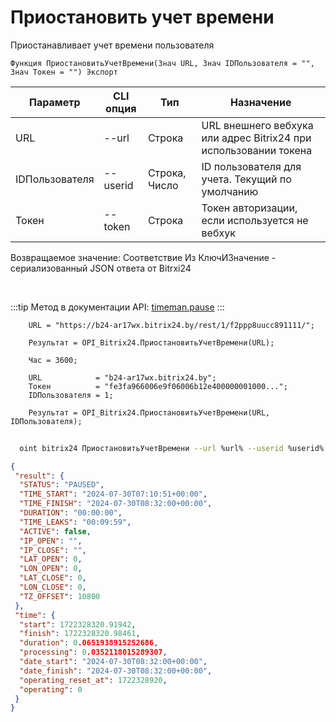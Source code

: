 ﻿---
sidebar_position: 8
---

# Приостановить учет времени
 Приостанавливает учет времени пользователя



`Функция ПриостановитьУчетВремени(Знач URL, Знач IDПользователя = "", Знач Токен = "") Экспорт`

  | Параметр | CLI опция | Тип | Назначение |
  |-|-|-|-|
  | URL | --url | Строка | URL внешнего вебхука или адрес Bitrix24 при использовании токена |
  | IDПользователя | --userid | Строка, Число | ID пользователя для учета. Текущий по умолчанию |
  | Токен | --token | Строка | Токен авторизации, если используется не вебхук |

  
  Возвращаемое значение:   Соответствие Из КлючИЗначение - сериализованный JSON ответа от Bitrxi24

<br/>

:::tip
Метод в документации API: [timeman.pause](https://dev.1c-bitrix.ru/rest_help/timeman/base/timeman_pause.php)
:::
<br/>


```bsl title="Пример кода"
    URL = "https://b24-ar17wx.bitrix24.by/rest/1/f2ppp8uucc891111/";

    Результат = OPI_Bitrix24.ПриостановитьУчетВремени(URL);

    Час = 3600;

    URL            = "b24-ar17wx.bitrix24.by";
    Токен          = "fe3fa966006e9f06006b12e400000001000...";
    IDПользователя = 1;

    Результат = OPI_Bitrix24.ПриостановитьУчетВремени(URL, IDПользователя);
```



```sh title="Пример команды CLI"
    
  oint bitrix24 ПриостановитьУчетВремени --url %url% --userid %userid% --token %token%

```

```json title="Результат"
{
 "result": {
  "STATUS": "PAUSED",
  "TIME_START": "2024-07-30T07:10:51+00:00",
  "TIME_FINISH": "2024-07-30T08:32:00+00:00",
  "DURATION": "00:00:00",
  "TIME_LEAKS": "00:09:59",
  "ACTIVE": false,
  "IP_OPEN": "",
  "IP_CLOSE": "",
  "LAT_OPEN": 0,
  "LON_OPEN": 0,
  "LAT_CLOSE": 0,
  "LON_CLOSE": 0,
  "TZ_OFFSET": 10800
 },
 "time": {
  "start": 1722328320.91942,
  "finish": 1722328320.98461,
  "duration": 0.0651938915252686,
  "processing": 0.0352118015289307,
  "date_start": "2024-07-30T08:32:00+00:00",
  "date_finish": "2024-07-30T08:32:00+00:00",
  "operating_reset_at": 1722328920,
  "operating": 0
 }
}
```
